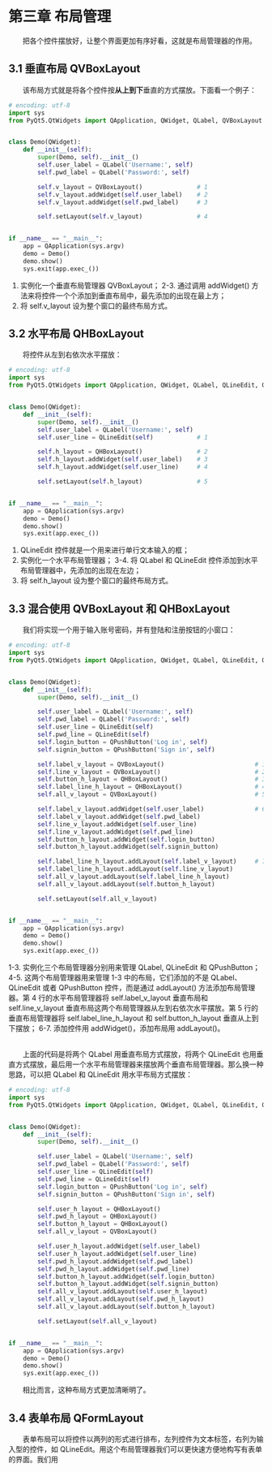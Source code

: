 # 第三章 布局管理

&emsp;&emsp;把各个控件摆放好，让整个界面更加有序好看，这就是布局管理器的作用。

## 3.1 垂直布局 QVBoxLayout

&emsp;&emsp;该布局方式就是将各个控件按**从上到下**垂直的方式摆放。下面看一个例子：

```python
# encoding: utf-8
import sys
from PyQt5.QtWidgets import QApplication, QWidget, QLabel, QVBoxLayout


class Demo(QWidget):
    def __init__(self):
        super(Demo, self).__init__()
        self.user_label = QLabel('Username:', self)
        self.pwd_label = QLabel('Password:', self)

        self.v_layout = QVBoxLayout()               # 1
        self.v_layout.addWidget(self.user_label)    # 2
        self.v_layout.addWidget(self.pwd_label)     # 3

        self.setLayout(self.v_layout)               # 4


if __name__ == "__main__":
    app = QApplication(sys.argv)
    demo = Demo()
    demo.show()
    sys.exit(app.exec_())
```

1. 实例化一个垂直布局管理器 QVBoxLayout；
2-3. 通过调用 addWidget() 方法来将控件一个个添加到垂直布局中，最先添加的出现在最上方；
4. 将 self.v_layout 设为整个窗口的最终布局方式。

## 3.2 水平布局 QHBoxLayout

&emsp;&emsp;将控件从左到右依次水平摆放：

```python
# encoding: utf-8
import sys
from PyQt5.QtWidgets import QApplication, QWidget, QLabel, QLineEdit, QHBoxLayout


class Demo(QWidget):
    def __init__(self):
        super(Demo, self).__init__()
        self.user_label = QLabel('Username:', self)
        self.user_line = QLineEdit(self)            # 1

        self.h_layout = QHBoxLayout()               # 2
        self.h_layout.addWidget(self.user_label)    # 3
        self.h_layout.addWidget(self.user_line)     # 4

        self.setLayout(self.h_layout)               # 5


if __name__ == "__main__":
    app = QApplication(sys.argv)
    demo = Demo()
    demo.show()
    sys.exit(app.exec_())
```

1. QLineEdit 控件就是一个用来进行单行文本输入的框；
2. 实例化一个水平布局管理器；
3-4. 将 QLabel 和 QLineEdit 控件添加到水平布局管理器中，先添加的出现在左边；
5. 将 self.h_layout 设为整个窗口的最终布局方式。

## 3.3 混合使用 QVBoxLayout 和 QHBoxLayout

&emsp;&emsp;我们将实现一个用于输入账号密码，并有登陆和注册按钮的小窗口：

```python
# encoding: utf-8
import sys
from PyQt5.QtWidgets import QApplication, QWidget, QLabel, QLineEdit, QPushButton, QHBoxLayout, QVBoxLayout


class Demo(QWidget):
    def __init__(self):
        super(Demo, self).__init__()

        self.user_label = QLabel('Username:', self)
        self.pwd_label = QLabel('Password:', self)
        self.user_line = QLineEdit(self)
        self.pwd_line = QLineEdit(self)
        self.login_button = QPushButton('Log in', self)
        self.signin_button = QPushButton('Sign in', self)

        self.label_v_layout = QVBoxLayout()                         # 1
        self.line_v_layout = QVBoxLayout()                          # 2
        self.button_h_layout = QHBoxLayout()                        # 3
        self.label_line_h_layout = QHBoxLayout()                    # 4
        self.all_v_layout = QVBoxLayout()                           # 5

        self.label_v_layout.addWidget(self.user_label)              # 6
        self.label_v_layout.addWidget(self.pwd_label)
        self.line_v_layout.addWidget(self.user_line)
        self.line_v_layout.addWidget(self.pwd_line)
        self.button_h_layout.addWidget(self.login_button)
        self.button_h_layout.addWidget(self.signin_button)

        self.label_line_h_layout.addLayout(self.label_v_layout)     # 7
        self.label_line_h_layout.addLayout(self.line_v_layout)
        self.all_v_layout.addLayout(self.label_line_h_layout)
        self.all_v_layout.addLayout(self.button_h_layout)

        self.setLayout(self.all_v_layout)


if __name__ == "__main__":
    app = QApplication(sys.argv)
    demo = Demo()
    demo.show()
    sys.exit(app.exec_())
```

1-3. 实例化三个布局管理器分别用来管理 QLabel, QLineEdit 和 QPushButton；
4-5. 这两个布局管理器用来管理 1-3 中的布局，它们添加的不是 QLabel、QLineEdit 或者 QPushButton 控件，而是通过 addLayout() 方法添加布局管理器。第 4 行的水平布局管理器将 self.label_v_layout 垂直布局和 self.line_v_layout 垂直布局这两个布局管理器从左到右依次水平摆放。第 5 行的垂直布局管理器将 self.label_line_h_layout 和 self.button_h_layout 垂直从上到下摆放；
6-7. 添加控件用 addWidget()，添加布局用 addLayout()。

<br>&emsp;&emsp;上面的代码是将两个 QLabel 用垂直布局方式摆放，将两个 QLineEdit 也用垂直方式摆放，最后用一个水平布局管理器来摆放两个垂直布局管理器。那么换一种思路，可以把 QLabel 和 QLineEdit 用水平布局方式摆放：

```python
# encoding: utf-8
import sys
from PyQt5.QtWidgets import QApplication, QWidget, QLabel, QLineEdit, QPushButton, QHBoxLayout, QVBoxLayout


class Demo(QWidget):
    def __init__(self):
        super(Demo, self).__init__()

        self.user_label = QLabel('Username:', self)
        self.pwd_label = QLabel('Password:', self)
        self.user_line = QLineEdit(self)
        self.pwd_line = QLineEdit(self)
        self.login_button = QPushButton('Log in', self)
        self.signin_button = QPushButton('Sign in', self)

        self.user_h_layout = QHBoxLayout()
        self.pwd_h_layout = QHBoxLayout()
        self.button_h_layout = QHBoxLayout()
        self.all_v_layout = QVBoxLayout()

        self.user_h_layout.addWidget(self.user_label)
        self.user_h_layout.addWidget(self.user_line)
        self.pwd_h_layout.addWidget(self.pwd_label)
        self.pwd_h_layout.addWidget(self.pwd_line)
        self.button_h_layout.addWidget(self.login_button)
        self.button_h_layout.addWidget(self.signin_button)
        self.all_v_layout.addLayout(self.user_h_layout)
        self.all_v_layout.addLayout(self.pwd_h_layout)
        self.all_v_layout.addLayout(self.button_h_layout)

        self.setLayout(self.all_v_layout)


if __name__ == "__main__":
    app = QApplication(sys.argv)
    demo = Demo()
    demo.show()
    sys.exit(app.exec_())
```

&emsp;&emsp;相比而言，这种布局方式更加清晰明了。

## 3.4 表单布局 QFormLayout

&emsp;&emsp;表单布局可以将控件以两列的形式进行排布，左列控件为文本标签，右列为输入型的控件，如 QLineEdit。用这个布局管理器我们可以更快速方便地构写有表单的界面。我们用